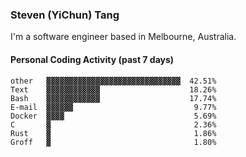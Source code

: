 ### Steven (YiChun) Tang

I'm a software engineer based in Melbourne, Australia.

#### Personal Coding Activity (past 7 days)
```
other   ▓▓▓▓▓▓▓▓▓▓▓▓▓▓▓▓▓▓▓▓▓▓▓▓▓▓▓▓▓▓  42.51%
Text    ▓▓▓▓▓▓▓▓▓▓▓▓                    18.26%
Bash    ▓▓▓▓▓▓▓▓▓▓▓▓                    17.74%
E-mail  ▓▓▓▓▓▓                           9.77%
Docker  ▓▓▓▓                             5.69%
C       ▓                                2.36%
Rust    ▓                                1.86%
Groff   ▓                                1.80%
```
